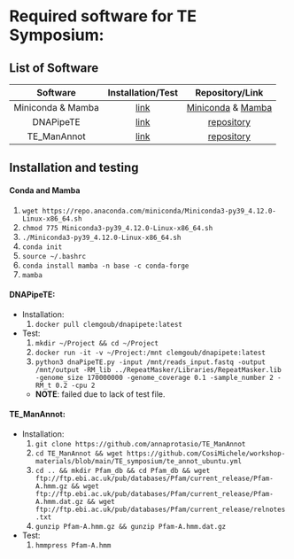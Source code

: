 # Required software for TE Symposium:

## List of Software 

| Software | Installation/Test | Repository/Link |
| :---: | :---: | :---: |
| Miniconda & Mamba | [link](#conda-and-mamba) | [Miniconda](https://docs.conda.io/en/latest/miniconda.html) & [Mamba](https://github.com/mamba-org/mamba) |
| DNAPipeTE |[link](#dnapipete) | [repository](https://github.com/clemgoub/dnaPipeTE) |
| TE_ManAnnot | [link](#te_manannot) | [repository](https://github.com/annaprotasio/TE_ManAnnot) |

## Installation and testing

#### Conda and Mamba
1. `wget https://repo.anaconda.com/miniconda/Miniconda3-py39_4.12.0-Linux-x86_64.sh`
2. `chmod 775 Miniconda3-py39_4.12.0-Linux-x86_64.sh`
3. `./Miniconda3-py39_4.12.0-Linux-x86_64.sh`
4. `conda init`
5. `source ~/.bashrc`
6. `conda install mamba -n base -c conda-forge`
7. `mamba`

#### DNAPipeTE:
- Installation:
    1. `docker pull clemgoub/dnapipete:latest`
- Test:
    1. `mkdir ~/Project && cd ~/Project`
    2. `docker run -it -v ~/Project:/mnt clemgoub/dnapipete:latest`
    3. `python3 dnaPipeTE.py -input /mnt/reads_input.fastq -output /mnt/output -RM_lib ../RepeatMasker/Libraries/RepeatMasker.lib -genome_size 170000000 -genome_coverage 0.1 -sample_number 2 -RM_t 0.2 -cpu 2`
    - **NOTE**: failed due to lack of test file.

#### TE_ManAnnot:
- Installation:
    1. `git clone https://github.com/annaprotasio/TE_ManAnnot`
    2. `cd TE_ManAnnot && wget https://github.com/CosiMichele/workshop-materials/blob/main/TE_symposium/te_annot_ubuntu.yml`
    3. `cd .. && mkdir Pfam_db && cd Pfam_db && wget ftp://ftp.ebi.ac.uk/pub/databases/Pfam/current_release/Pfam-A.hmm.gz && wget ftp://ftp.ebi.ac.uk/pub/databases/Pfam/current_release/Pfam-A.hmm.dat.gz && wget ftp://ftp.ebi.ac.uk/pub/databases/Pfam/current_release/relnotes.txt`
    4. `gunzip Pfam-A.hmm.gz && gunzip Pfam-A.hmm.dat.gz`
- Test:
    1. `hmmpress Pfam-A.hmm`
